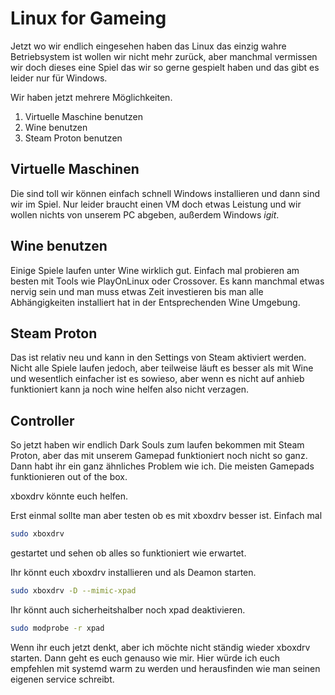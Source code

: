 # Linux for Gameing 
Jetzt wo wir endlich eingesehen haben das Linux das einzig wahre Betriebsystem
ist wollen wir nicht mehr zurück, aber manchmal vermissen wir doch dieses eine
Spiel das wir so gerne gespielt haben und das gibt es leider nur für Windows.

Wir haben jetzt mehrere Möglichkeiten.

1. Virtuelle Maschine benutzen
2. Wine benutzen
3. Steam Proton benutzen

## Virtuelle Maschinen
Die sind toll wir können einfach schnell Windows installieren und dann sind wir
im Spiel. Nur leider braucht einen VM doch etwas Leistung und wir wollen nichts
von unserem PC abgeben, außerdem Windows *igit*.

## Wine benutzen
Einige Spiele laufen unter Wine wirklich gut. Einfach mal probieren am besten
mit Tools wie PlayOnLinux oder Crossover. Es kann manchmal etwas nervig sein
und man muss etwas Zeit investieren bis man alle Abhängigkeiten installiert hat
in der Entsprechenden Wine Umgebung.

## Steam Proton
Das ist relativ neu und kann in den Settings von Steam aktiviert werden. Nicht
alle Spiele laufen jedoch, aber teilweise läuft es besser als mit Wine und
wesentlich einfacher ist es sowieso, aber wenn es nicht auf anhieb funktioniert
kann ja noch wine helfen also nicht verzagen.

## Controller
So jetzt haben wir endlich Dark Souls zum laufen bekommen mit Steam Proton, aber
das mit unserem Gamepad funktioniert noch nicht so ganz. Dann habt ihr ein ganz
ähnliches Problem wie ich. Die meisten Gamepads funktionieren out of the box.

xboxdrv könnte euch helfen.

Erst einmal sollte man aber testen ob es mit xboxdrv besser ist.
Einfach mal
```sh
sudo xboxdrv
```
gestartet und sehen ob alles so funktioniert wie erwartet.

Ihr könnt euch xboxdrv installieren und als Deamon starten.
```sh
sudo xboxdrv -D --mimic-xpad
```
Ihr könnt auch sicherheitshalber noch xpad deaktivieren.
```sh
sudo modprobe -r xpad
```

Wenn ihr euch jetzt denkt, aber ich möchte nicht ständig wieder xboxdrv starten.
Dann geht es euch genauso wie mir. Hier würde ich euch empfehlen mit systemd
warm zu werden und herausfinden wie man seinen eigenen service schreibt.
